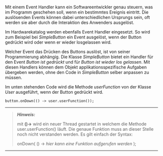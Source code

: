 Mit einem Event Handler kann ein Softwareentwickler genau steuern, was im Programm geschehen soll, wenn ein bestimmtes
Ereignis eintritt. Die auslösenden Events können dabei unterschiedlichen Ursprungs sein, oft werden sie aber durch 
die Interaktion des Anwenders ausgelöst.

Im Hardwarekatalog werden ebenfalls Event Handler eingesetzt. So wird zum Beispiel bei *SimpleButton* ein Event ausgelöst,
wenn der Button gedrückt wird oder wenn er wieder losgelassen wird.

Welcher Event das Drücken des Buttons auslöst, ist von seiner Programmierung abhängig. Die Klasse *SimpleButton* bietet
ein Handler für den Event *Button ist gedrückt* und für *Button ist wieder los gelassen*. Mit diesen Handlers können dem 
Objekt applikationsspezifische Aufgaben übergeben werden, ohne den Code in *SimpleButton* selber anpassen zu müssen.

Im unten stehenden Code wird die Methode *userFunction* von der Klasse *User* ausgeführt, wenn der Button gedrückt wird.

```
button.onDown(() -> user.userFunction());
```

---
> **_Hinweis:_**
>
> mit **()->** wird ein neuer Thread gestartet in welchem die Methode user.userFunction() läuft. Die genaue 
> Funktion muss an dieser Stelle noch nicht verstanden werden. Es gilt einfach der Syntax:
> 
> onDown( () -> *hier kann eine Funktion aufgerufen werden* );
---